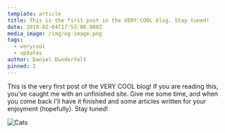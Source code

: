 ```yaml
---
template: article
title: This is the first post in the VERY COOL blog. Stay tuned!
date: 2019-02-04T17:53:00.000Z
media_image: /img/og-image.png
tags:
  - verycool
  - updates
author: Daniel Dunderfelt
pinned: 2
---
```

This is the very first post of the VERY COOL blog! If you are reading this, you've caught me with an unfinished site. Give me some time, and when you come back I'll have it finished and some articles written for your enjoyment (hopefully). Stay tuned!

![Cats](/img/dxcwoclu8aa4xjw.jpg-large.jpg "CATS!")
